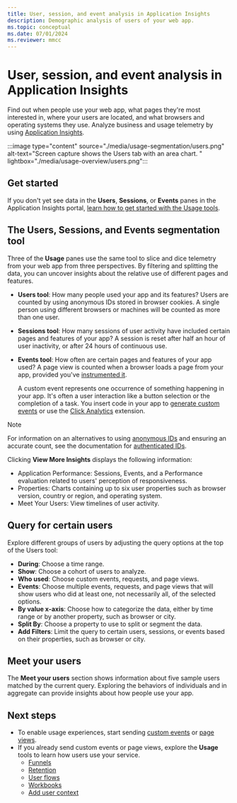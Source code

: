 ```yaml
---
title: User, session, and event analysis in Application Insights
description: Demographic analysis of users of your web app.
ms.topic: conceptual
ms.date: 07/01/2024
ms.reviewer: mmcc
---
```


# User, session, and event analysis in Application Insights

Find out when people use your web app, what pages they're most interested in, where your users are located, and what browsers and operating systems they use. Analyze business and usage telemetry by using [Application Insights](./app-insights-overview.md).

:::image type="content" source="./media/usage-segmentation/users.png" alt-text="Screen capture shows the Users tab with an area chart. " lightbox="./media/usage-overview/users.png":::

## Get started

If you don't yet see data in the **Users**, **Sessions**, or **Events** panes in the Application Insights portal, [learn how to get started with the Usage tools](usage-overview.md).

## The Users, Sessions, and Events segmentation tool

Three of the **Usage** panes use the same tool to slice and dice telemetry from your web app from three perspectives. By filtering and splitting the data, you can uncover insights about the relative use of different pages and features.

* **Users tool**: How many people used your app and its features? Users are counted by using anonymous IDs stored in browser cookies. A single person using different browsers or machines will be counted as more than one user.
* **Sessions tool**: How many sessions of user activity have included certain pages and features of your app? A session is reset after half an hour of user inactivity, or after 24 hours of continuous use.
* **Events tool**: How often are certain pages and features of your app used? A page view is counted when a browser loads a page from your app, provided you've [instrumented it](./javascript.md).

    A custom event represents one occurrence of something happening in your app. It's often a user interaction like a button selection or the completion of a task. You insert code in your app to [generate custom events](./api-custom-events-metrics.md#trackevent) or use the [Click Analytics](javascript-feature-extensions.md) extension.

> [!NOTE]
> For information on an alternatives to using [anonymous IDs](./data-model-complete.md#anonymous-user-id) and ensuring an accurate count, see the documentation for [authenticated IDs](./data-model-complete.md#authenticated-user-id).

Clicking **View More Insights** displays the following information:
- Application Performance: Sessions, Events, and a Performance evaluation related to users' perception of responsiveness.
- Properties: Charts containing up to six user properties such as browser version, country or region, and operating system.
- Meet Your Users: View timelines of user activity.

## Query for certain users

Explore different groups of users by adjusting the query options at the top of the Users tool:

- **During**: Choose a time range.
- **Show**: Choose a cohort of users to analyze.
- **Who used**: Choose custom events, requests, and page views.
- **Events**: Choose multiple events, requests, and page views that will show users who did at least one, not necessarily all, of the selected options.
- **By value x-axis**: Choose how to categorize the data, either by time range or by another property, such as browser or city.
- **Split By**: Choose a property to use to split or segment the data.
- **Add Filters**: Limit the query to certain users, sessions, or events based on their properties, such as browser or city.

## Meet your users

The **Meet your users** section shows information about five sample users matched by the current query. Exploring the behaviors of individuals and in aggregate can provide insights about how people use your app.

## Next steps

- To enable usage experiences, start sending [custom events](./api-custom-events-metrics.md#trackevent) or [page views](./api-custom-events-metrics.md#page-views).
- If you already send custom events or page views, explore the **Usage** tools to learn how users use your service.
    - [Funnels](usage-funnels.md)
    - [Retention](usage-retention.md)
    - [User flows](usage-flows.md)
    - [Workbooks](../visualize/workbooks-overview.md)
    - [Add user context](./usage-overview.md)
